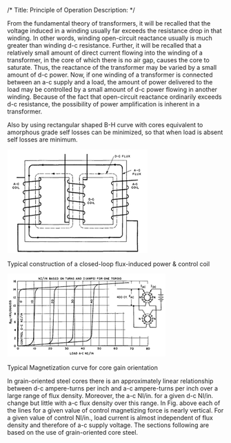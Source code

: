 /*
Title: Principle of Operation
Description: 
*/

From the fundamental theory of transformers, it will be recalled that the voltage induced in a winding usually far exceeds the resistance drop in that winding. In other words, winding open-circuit reactance usually is much greater than winding d-c resistance. Further, it will be recalled that a relatively small amount of direct current flowing into the winding of a transformer, in the core of which there is no air gap, causes the core to saturate. Thus, the reactance of the transformer may be varied by a small amount of d-c power. Now, if one winding of a transformer is connected between an a-c supply and a load, the amount of power delivered to the load may be controlled by a small amount of d-c power flowing in another winding. Because of the fact that open-circuit reactance ordinarily exceeds d-c resistance, the possibility of power amplification is inherent in a transformer.

Also by using rectangular shaped B-H curve with cores equivalent to amorphous grade self losses can be minimized, so that when load is absent self losses are minimum.

![Typical Magnetization curve for core gain orientation](/content/mles/01.png)
<div class="caption">Typical construction of a closed-loop flux-induced power & control coil</div>

![Typical Magnetization curve for core gain orientation](/content/mles/02.png)
<div class="caption">Typical Magnetization curve for core gain orientation</div>

In grain-oriented steel cores there is an approximately linear relationship between d-c ampere-turns per inch and a-c ampere-turns per inch over a large range of flux density. Moreover, the a-c NI/in. for a given d-c NI/in. change but little with a-c flux density over this range. In Fig. above each of the lines for a given value of control magnetizing force is nearly vertical. For a given value of control NI/in., load current is almost independent of flux density and therefore of a-c supply voltage. The sections following are based on the use of grain-oriented core steel.
